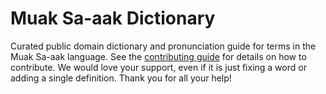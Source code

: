
# Muak Sa-aak Dictionary

Curated public domain dictionary and pronunciation guide for terms in the Muak Sa-aak language. See the [contributing guide](https://github.com/drumworkteam/term/blob/make/.github/contributing.md) for details on how to contribute. We would love your support, even if it is just fixing a word or adding a single definition. Thank you for all your help!